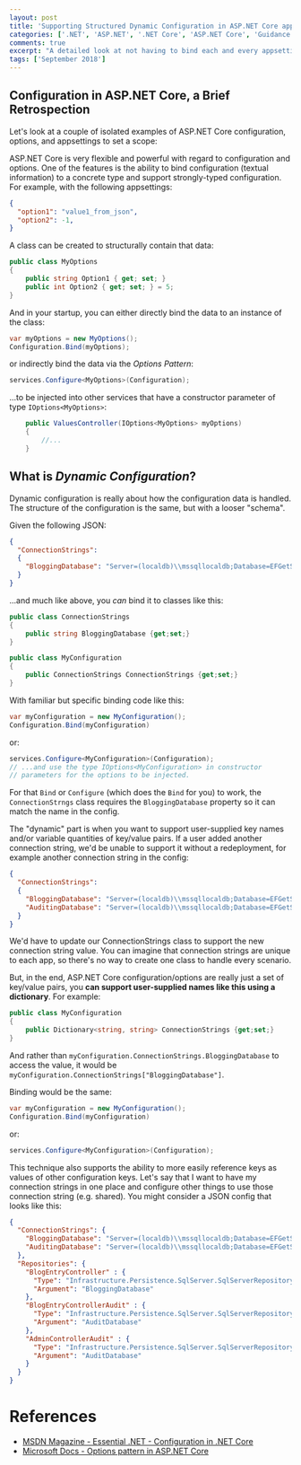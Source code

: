 ```yaml
---
layout: post
title: 'Supporting Structured Dynamic Configuration in ASP.NET Core appsettings'
categories: ['.NET', 'ASP.NET', '.NET Core', 'ASP.NET Core', 'Guidance', 'Visual Studio', 'Options', 'Configuration']
comments: true
excerpt: "A detailed look at not having to bind each and every appsettings key/value to a class member and support more dynamic configurations."
tags: ['September 2018']
---
```


## Configuration in ASP.NET Core, a Brief Retrospection
Let's look at a couple of isolated examples of ASP.NET Core configuration, options, and appsettings to set a scope:

ASP.NET Core is very flexible and powerful with regard to configuration and options.  One of the features is the ability to bind configuration (textual information) to a concrete type and support strongly-typed configuration.  For example, with the following appsettings:
```JSON
{
  "option1": "value1_from_json",
  "option2": -1,
}
```
A class can be created to structurally contain that data:
```csharp
public class MyOptions
{
	public string Option1 { get; set; }
	public int Option2 { get; set; } = 5;
}
```
And in your startup, you can either directly bind the data to an instance of the class:
```csharp
var myOptions = new MyOptions();
Configuration.Bind(myOptions);
```
or indirectly bind the data via the *Options Pattern*:
```csharp
services.Configure<MyOptions>(Configuration);
```
...to be injected into other services that have a constructor parameter of type `IOptions<MyOptions>`:
```csharp
	public ValuesController(IOptions<MyOptions> myOptions)
	{
		//...
	}
```

## What is *Dynamic Configuration*?
Dynamic configuration is really about how the configuration data is handled.  The structure of the configuration is the same, but with a looser "schema".

Given the following JSON:
```json
{
  "ConnectionStrings":
  {
    "BloggingDatabase": "Server=(localdb)\\mssqllocaldb;Database=EFGetStarted.ConsoleApp.NewDb;Trusted_Connection=True;"
  }
}
```
...and much like above, you *can* bind it to classes like this:
```csharp
public class ConnectionStrings
{
	public string BloggingDatabase {get;set;}
}

public class MyConfiguration
{
	public ConnectionStrings ConnectionStrings {get;set;}
}
```
With familiar but specific binding code like this:
```csharp
var myConfiguration = new MyConfiguration();
Configuration.Bind(myConfiguration)
```
or:
```csharp
services.Configure<MyConfiguration>(Configuration);
// ...and use the type IOptions<MyConfiguration> in constructor
// parameters for the options to be injected.
```
For that `Bind` or `Configure` (which does the `Bind` for you) to work, the `ConnectionStrngs` class requires the `BloggingDatabase` property so it can match the name in the config.

The "dynamic" part is when you want to support user-supplied key names and/or variable quantities of key/value pairs. If a user added another connection string, we'd be unable to support it without a redeployment, for example another connection string in the config:
```json
{
  "ConnectionStrings":
  {
    "BloggingDatabase": "Server=(localdb)\\mssqllocaldb;Database=EFGetStarted.ConsoleApp.NewDb;Trusted_Connection=True;",
    "AuditingDatabase": "Server=(localdb)\\mssqllocaldb;Database=EFGetStarted.ConsoleApp.AuditDb;Trusted_Connection=True;"
  }
}
```

We'd have to update our ConnectionStrings class to support the new connection string value.  You can imagine that connection strings are unique to each app, so there's no way to create one class to handle every scenario.

But, in the end, ASP.NET Core configuration/options are really just a set of key/value pairs, you **can support user-supplied names like this using a dictionary**.  For example:
```csharp
public class MyConfiguration
{
	public Dictionary<string, string> ConnectionStrings {get;set;}
}
```

And rather than `myConfiguration.ConnectionStrings.BloggingDatabase` to access the value, it would be `myConfiguration.ConnectionStrings["BloggingDatabase"]`.

Binding would be the same:
```csharp
var myConfiguration = new MyConfiguration();
Configuration.Bind(myConfiguration)
```
or:
```csharp
services.Configure<MyConfiguration>(Configuration);
```
This technique also supports the ability to more easily reference keys as values of other configuration keys.  Let's say that I want to have my connection strings in one place and configure other things to use those connection string (e.g. shared).  You might consider a JSON config that looks like this:
```json
{
  "ConnectionStrings": {
    "BloggingDatabase": "Server=(localdb)\\mssqllocaldb;Database=EFGetStarted.ConsoleApp.NewDb;Trusted_Connection=True;",
    "AuditingDatabase": "Server=(localdb)\\mssqllocaldb;Database=EFGetStarted.ConsoleApp.AuditDb;Trusted_Connection=True;"
  },
  "Repositories": {
    "BlogEntryController" : {
      "Type": "Infrastructure.Persistence.SqlServer.SqlServerRepository, aipss, Version=1.7.1.0, Culture=neutral, PublicKeyToken=80e841a370b13835",
      "Argument": "BloggingDatabase"
    },
    "BlogEntryControllerAudit" : {
      "Type": "Infrastructure.Persistence.SqlServer.SqlServerRepository, aipss, Version=1.7.1.0, Culture=neutral, PublicKeyToken=80e841a370b13835",
      "Argument": "AuditDatabase"
    },
    "AdminControllerAudit" : {
      "Type": "Infrastructure.Persistence.SqlServer.SqlServerRepository, aipss, Version=1.7.1.0, Culture=neutral, PublicKeyToken=80e841a370b13835",
      "Argument": "AuditDatabase"
    }
  }
}
```

# References
- [MSDN Magazine - Essential .NET - Configuration in .NET Core](https://msdn.microsoft.com/en-us/magazine/mt632279.aspx)
- [Microsoft Docs - Options pattern in ASP.NET Core](https://docs.microsoft.com/en-us/aspnet/core/fundamentals/configuration/options?view=aspnetcore-2.1)

